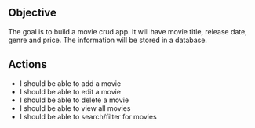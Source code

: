 ## Objective

The goal is to build a movie crud app.  It will have movie title, release date, genre and price.  The information will be stored in a database.  

## Actions
- I should be able to add a movie
- I should be able to edit a movie
- I should be able to delete a movie
- I should be able to view all movies
- I should be able to search/filter for movies